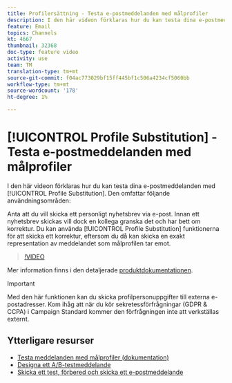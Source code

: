 ```yaml
---
title: Profilersättning - Testa e-postmeddelanden med målprofiler
description: I den här videon förklaras hur du kan testa dina e-postmeddelanden med hjälp av funktionen för profilersättning.
feature: Email
topics: Channels
kt: 4667
thumbnail: 32368
doc-type: feature video
activity: use
team: TM
translation-type: tm+mt
source-git-commit: f04ac773029bf15ff445bf1c506a4234cf5060bb
workflow-type: tm+mt
source-wordcount: '178'
ht-degree: 1%

---
```



# [!UICONTROL Profile Substitution] - Testa e-postmeddelanden med målprofiler

I den här videon förklaras hur du kan testa dina e-postmeddelanden med [!UICONTROL Profile Substitution]. Den omfattar följande användningsområden:

Anta att du vill skicka ett personligt nyhetsbrev via e-post. Innan ett nyhetsbrev skickas vill dock en kollega granska det och har bett om korrektur. Du kan använda [!UICONTROL Profile Substitution] funktionerna för att skicka ett korrektur, eftersom du då kan skicka en exakt representation av meddelandet som målprofilen tar emot.

>[!VIDEO](https://video.tv.adobe.com/v/32368?quality=12)

Mer information finns i den detaljerade [produktdokumentationen](https://docs.adobe.com/content/help/en/campaign-standard/using/testing-and-sending/preparing-and-testing-messages/testing-messages-using-target.html).

>[!IMPORTANT]
>
>Med den här funktionen kan du skicka profilpersonuppgifter till externa e-postadresser. Kom ihåg att när du kör sekretessförfrågningar (GDPR &amp; CCPA) i Campaign Standard kommer den förfrågningen inte att verkställas externt.

## Ytterligare resurser

* [Testa meddelanden med målprofiler (dokumentation)](https://docs.adobe.com/content/help/en/campaign-standard/using/testing-and-sending/preparing-and-testing-messages/testing-messages-using-target.html)
* [Designa ett A/B-testmeddelande](/help/communication-channels/email/a-b-testing.md)
* [Skicka ett test, förbered och skicka ett e-postmeddelande](/help/communication-channels/email/sending-test-preparing-sending-email.md)
